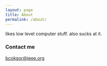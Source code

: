 ```yaml
---
layout: page
title: About
permalink: /about/
---
```


likes low level computer stuff. also sucks at it.

### Contact me

[bcokgor@ieee.org](mailto:bcokgor@ieee.org)
